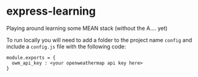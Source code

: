 # express-learning
Playing around learning some MEAN stack (without the A.... yet)

To run locally you will need to add a folder to the project name `config` and include a `config.js` file with the following code:

```
module.exports = {
  owm_api_key : <your openweathermap api key here>
}
```
